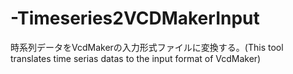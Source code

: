 # -Timeseries2VCDMakerInput
時系列データをVcdMakerの入力形式ファイルに変換する。(This tool translates time serias datas to the input format of VcdMaker)
